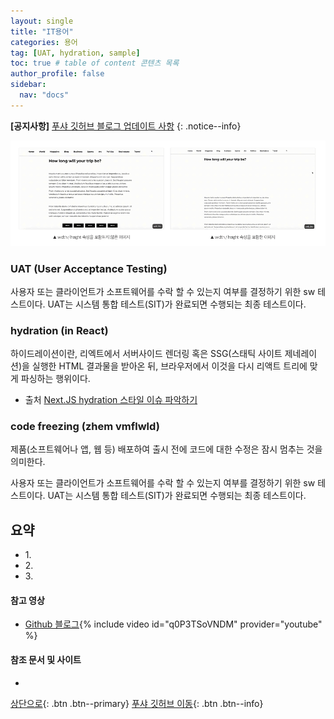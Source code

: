 ```yaml
---
layout: single
title: "IT용어"
categories: 용어
tag: [UAT, hydration, sample]
toc: true # table of content 콘텐츠 목록
author_profile: false
sidebar:
  nav: "docs"
---
```


**[공지사항]** [푸샤 깃허브 블로그 업데이트 사항](https://github.com/de24world/de24world.github.io)
{: .notice--info}

<img src="/assets/images/CLS/width_height.gif" />

### UAT (User Acceptance Testing)

사용자 또는 클라이언트가 소프트웨어를 수락 할 수 있는지 여부를 결정하기 위한 sw 테스트이다. UAT는 시스템 통합 테스트(SIT)가 완료되면 수행되는 최종 테스트이다.

### hydration (in React)

하이드레이션이란, 리엑트에서 서버사이드 렌더링 혹은 SSG(스태틱 사이트 제네레이션)을 실행한 HTML 결과물을 받아온 뒤, 브라우저에서 이것을 다시 리액트 트리에 맞게 파싱하는 행위이다.

- 출처 [Next.JS hydration 스타일 이슈 파악하기](https://fourwingsy.medium.com/next-js-hydration-%EC%8A%A4%ED%83%80%EC%9D%BC-%EC%9D%B4%EC%8A%88-%ED%94%BC%ED%95%B4%EA%B0%80%EA%B8%B0-988ce0d939e7)

### code freezing (zhem vmflwld)

제품(소프트웨어나 앱, 웹 등) 배포하여 출시 전에 코드에 대한 수정은 잠시 멈추는 것을 의미한다.

사용자 또는 클라이언트가 소프트웨어를 수락 할 수 있는지 여부를 결정하기 위한 sw 테스트이다. UAT는 시스템 통합 테스트(SIT)가 완료되면 수행되는 최종 테스트이다.

<div class="notice--success">
<h2>요약</h2>
<ul>
  <li>1. </li>
  <li>2. </li>
  <li>3. </li>
</ul>
</div>

#### 참고 영상

- [Github 블로그](https://youtu.be/q0P3TSoVNDM){% include video id="q0P3TSoVNDM" provider="youtube" %}

#### 참조 문서 및 사이트

- []()

[상단으로](#svg-란){: .btn .btn--primary}
[푸샤 깃허브 이동](https://github.com/de24world){: .btn .btn--info}
